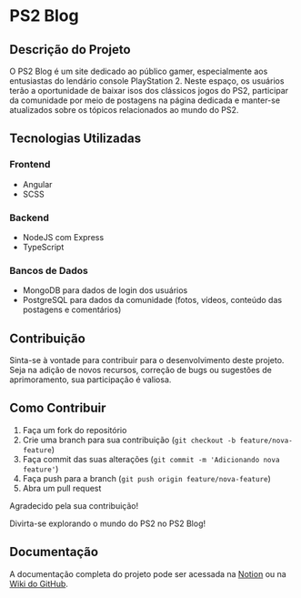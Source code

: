 # PS2 Blog

## Descrição do Projeto

O PS2 Blog é um site dedicado ao público gamer, especialmente aos entusiastas do lendário console PlayStation 2. Neste espaço, os usuários terão a oportunidade de baixar isos dos clássicos jogos do PS2, participar da comunidade por meio de postagens na página dedicada e manter-se atualizados sobre os tópicos relacionados ao mundo do PS2.

## Tecnologias Utilizadas

### Frontend

- Angular
- SCSS

### Backend

- NodeJS com Express
- TypeScript

### Bancos de Dados

- MongoDB para dados de login dos usuários
- PostgreSQL para dados da comunidade (fotos, vídeos, conteúdo das postagens e comentários)

## Contribuição

Sinta-se à vontade para contribuir para o desenvolvimento deste projeto. Seja na adição de novos recursos, correção de bugs ou sugestões de aprimoramento, sua participação é valiosa.

## Como Contribuir

1. Faça um fork do repositório
2. Crie uma branch para sua contribuição (`git checkout -b feature/nova-feature`)
3. Faça commit das suas alterações (`git commit -m 'Adicionando nova feature'`)
4. Faça push para a branch (`git push origin feature/nova-feature`)
5. Abra um pull request

Agradecido pela sua contribuição!

Divirta-se explorando o mundo do PS2 no PS2 Blog!

## Documentação

A documentação completa do projeto pode ser acessada na [Notion](https://finottidev.notion.site/PS2-Blog-e1099c07d6f74ae39b30959887907e48) ou na [Wiki do GitHub](https://github.com/GabrielFinotti/PS2Blog-Backend/wiki).
